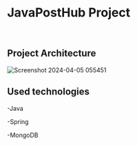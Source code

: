 <h1>JavaPostHub Project</h1>
<br/>
<h2>Project Architecture</h2>

![Screenshot 2024-04-05 055451](https://github.com/igora45/workshop-springboot3-jpa/assets/98365666/5611ceb0-beed-4a6f-9bbc-639510c01bb7)

<h2>Used technologies</h2>

-Java

-Spring

-MongoDB
